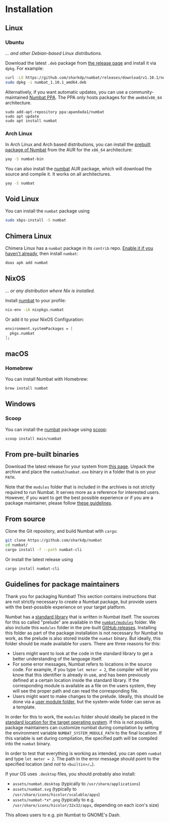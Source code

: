 # Installation

## Linux

### Ubuntu

*... and other Debian-based Linux distributions.*

Download the latest `.deb` package from [the release page](https://github.com/sharkdp/numbat/releases)
and install it via `dpkg`. For example:

``` bash
curl -LO https://github.com/sharkdp/numbat/releases/download/v1.10.1/numbat_1.10.1_amd64.deb
sudo dpkg -i numbat_1.10.1_amd64.deb
```

Alternatively, if you want automatic updates, you can use a community-maintained [Numbat PPA](https://launchpad.net/~apandada1/+archive/ubuntu/numbat). The PPA only hosts packages for the `amd64`/`x86_64` architecture.

```
sudo add-apt-repository ppa:apandada1/numbat
sudo apt update
sudo apt install numbat
```

### Arch Linux

In Arch Linux and Arch based distributions, you can install the
[prebuilt package of Numbat](https://aur.archlinux.org/packages/numbat-bin) from the AUR for the `x86_64` architecture:

``` bash
yay -S numbat-bin
```

You can also install the [numbat](https://aur.archlinux.org/packages/numbat)
AUR package, which will download the source and compile it. It works on all architectures.

``` bash
yay -S numbat
```

## Void Linux

You can install the `numbat` package using

``` bash
sudo xbps-install -S numbat
```

## Chimera Linux

Chimera Linux has a `numbat` package in its `contrib` repo. [Enable it if you
haven't already](https://chimera-linux.org/docs/apk#repositories), then install
`numbat`:

``` bash
doas apk add numbat
```

## NixOS

*... or any distribution where Nix is installed.*

Install [numbat](https://search.nixos.org/packages?channel=unstable&show=numbat&from=0&size=50&sort=relevance&type=packages&query=numbat) to your profile:

``` bash
nix-env -iA nixpkgs.numbat
```
Or add it to your NixOS Configuration:

``` nix
environment.systemPackages = [
  pkgs.numbat
];
```

## macOS

### Homebrew

You can install Numbat with Homebrew:

``` bash
brew install numbat

```

## Windows

### Scoop

You can install the [numbat](https://scoop.sh/#/apps?q=numbat) package using [scoop](https://scoop.sh/):

``` bash
scoop install main/numbat
```
## From pre-built binaries

Download the latest release for your system from [this page](https://github.com/sharkdp/numbat/releases). Unpack
the archive and place the `numbat`/`numbat.exe` binary in a folder that is on your `PATH`.

Note that the `modules` folder that is included in the archives is not strictly required to run Numbat. It serves more
as a reference for interested users. However, if you want to get the best possible experience or if you are
a package maintainer, please follow [these guidelines](./cli-installation.md#guidelines-for-package-maintainers).

## From source

Clone the Git repository, and build Numbat with `cargo`:

``` bash
git clone https://github.com/sharkdp/numbat
cd numbat/
cargo install -f --path numbat-cli
```

Or install the latest release using

``` bash
cargo install numbat-cli
```

## Guidelines for package maintainers

Thank you for packaging Numbat! This section contains instructions that are not strictly necessary
to create a Numbat package, but provide users with the best-possible experience on your target platform.

Numbat has a [standard library](./prelude.md) that is written in Numbat itself. The sources for this
so called "prelude" are available in the [`numbat/modules`](https://github.com/sharkdp/numbat/tree/master/numbat/modules) folder.
We also include this `modules` folder in the pre-built [GitHub releases](https://github.com/sharkdp/numbat/releases).
Installing this folder as part of the package installation is not necessary for Numbat to work, as the prelude is also
stored inside the `numbat` binary. But ideally, this folder should be made available for users. There are three reasons for this:

- Users might want to look at the code in the standard library to get a better understanding of the language itself.
- For some error messages, Numbat refers to locations in the source code. For example, if you type `let meter = 2`, the compiler
  will let you know that this identifier is already in use, and has been previously defined at a certain location inside the
  standard library. If the corresponding module is available as a file on the users system, they will see the proper path and
  can read the corresponding file.
- Users might want to make changes to the prelude. Ideally, this should be done via a [user module folder](./cli-customization.md),
  but the system-wide folder can serve as a template.

In order for this to work, the `modules` folder should ideally be placed in the [standard location for the
target operating system](./cli-customization.md). If this is not possible, package maintainers can customize
numbat during compilation by setting the environment variable `NUMBAT_SYSTEM_MODULE_PATH` to the final locatiom.
If this variable is set during compilation, the specified path will be compiled into the `numbat` binary.

In order to test that everything is working as intended, you can open `numbat` and type `let meter = 2`. The
path in the error message should point to the specified location (and *not* to `<builtin>/…`).

If your OS uses `.desktop` files, you should probably also install:

- `assets/numbat.desktop` (typically to `/usr/share/applications`)
- `assets/numbat.svg` (typically to `/usr/share/icons/hicolor/scalable/apps`)
- `assets/numbat-*x*.png` (typically to e.g. `/usr/share/icons/hicolor/32x32/apps`, depending on each icon's size)

This allows users to e.g. pin Numbat to GNOME's Dash.
